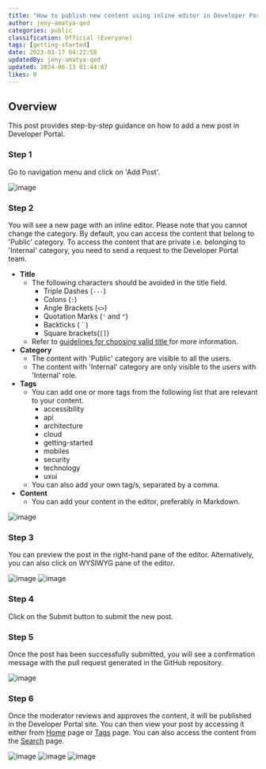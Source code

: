 ```yaml
---
title: "How to publish new content using inline editor in Developer Portal?"
author: jeny-amatya-qed
categories: public
classification: Official (Everyone)
tags: [getting-started]
date: 2023-03-17 04:22:58 
updatedBy: jeny-amatya-qed
updated: 2024-06-13 01:44:07 
likes: 0
---
```


## Overview
This post provides step-by-step guidance on how to add a new post in Developer Portal.

### Step 1  
Go to navigation menu and click on 'Add Post'.

![image](https://sadevportal3.blob.core.windows.net/root/post/add-post-step-1-dark.png)

### Step 2
You will see a new page with an inline editor. 
Please note that you cannot change the category. By default, you can access the content that belong to 'Public' category. To access the content that are private i.e. belonging to 'Internal' category, you need to send a request to the Developer Portal team.
* **Title**
    * The following characters should be avoided in the title field.
        * Triple Dashes (`---`)
        * Colons (`:`)
        * Angle Brackets (`<>`)
        * Quotation Marks (`'` and `"`)
        * Backticks  ( &grave; )
        * Square brackets(`[]`)
   * Refer to [guidelines for choosing valid title ](/public/Guidelines-on-choosing-a-valid-title-field-for-a-markdown-file/) for more information.
* **Category**
    * The content with 'Public' category are visible to all the users.
    * The content with 'Internal' category are only visible to the users with 'Internal' role.
* **Tags**
    * You can add one or more tags from the following list that are relevant to your content.
        * accessibility
        * api
        * architecture
        * cloud
        * getting-started
        * mobiles
        * security
        * technology
        * uxui
    * You can also add your own tag/s, separated by a comma.
* **Content**
    * You can add your content in the editor, preferably in Markdown.

![image](https://sadevportal3.blob.core.windows.net/root/post/add-post-step-2-dark.jpg)

### Step 3
You can preview the post in the right-hand pane of the editor. Alternatively, you can also click on WYSIWYG pane of the editor.

![image](https://sadevportal3.blob.core.windows.net/root/post/add-post-step-3-1-dark.png)
![image](https://sadevportal3.blob.core.windows.net/root/post/add-post-step-3-2-dark.png)

### Step 4
Click on the Submit button to submit the new post.

### Step 5
Once the post has been successfully submitted, you will see a confirmation message with the pull request generated in the GitHub repository.

![image](https://sadevportal3.blob.core.windows.net/root/post/add-post-step-4-dark.png)

### Step 6
Once the moderator reviews and approves the content, it will be published in the Developer Portal site. You can then view your post by accessing it either from [Home](https://developer.qed.qld.gov.au) page or [Tags](https://developer.qed.qld.gov.au/tags) page. You can also access the content from the [Search](https://developer.qed.qld.gov.au/search) page.

![image](https://sadevportal3.blob.core.windows.net/root/post/edit-post-step-1-3.png)
![image](https://sadevportal3.blob.core.windows.net/root/post/add-post-step-5-1-dark.png)
![image](https://sadevportal3.blob.core.windows.net/root/post/add-post-step-5-2-dark.png)
